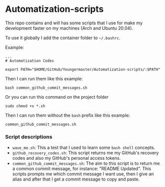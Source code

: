 # Automatization-scripts

This repo contains and will has some scripts that I use for make my development faster on my machines (Arch and Ubuntu 20.04).

To use it globally I add the container folder to `~/.bashrc`.

Example: 
```
...
# Automatization Codes

export PATH="$HOME/GitHub/Youngermaster/Automatization-scripts/:$PATH"
```

Then I can run them like this example:

```
bash common_github_commit_messages.sh
```

Or you can run this command on the project folder

```
sudo chmod +x *.sh
```

Then I can run them without the `bash` prefix like this example:

```
common_github_commit_messages.sh
```


### Script descriptions

- `wave_me.sh`: This a test that I used to learn some `bash shell` concepts.
- `github_recovery_codes.sh`: This script returns me my GitHub's recovery codes and also my GitHub's personal access tokens.
- `common_github_commit_messages.sh`: The aim to this script is to return me a common commit message, for instance: "README Updated". This scripts prompts me which commit message I want use, then I give an alias and after that I get a commit message to copy and paste.
